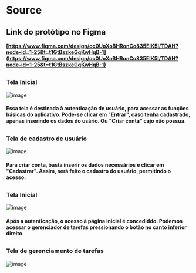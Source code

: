 # Source

## Link do protótipo no Figma

**[https://www.figma.com/design/oc0UoXoBHRonCo835ElK5l/TDAH?node-id=1-25&t=t1GtBszkeGqKwHqB-1](https://www.figma.com/design/oc0UoXoBHRonCo835ElK5l/TDAH?node-id=1-25&t=t1GtBszkeGqKwHqB-1)**

## 
### Tela Inicial
![image](https://github.com/user-attachments/assets/28f0f11f-20f2-4140-8a2c-d6cb83bf579e)

#### Essa tela é destinada à autenticação de usuário, para acessar as funções básicas do aplicativo. Pode-se clicar em "Entrar", caso tenha cadastrado, apenas inserindo os dados do usário. Ou "Criar conta" cajo não possua.

##
### Tela de cadastro de usuário
![image](https://github.com/user-attachments/assets/0811c22f-f419-489d-8585-4883f1d02956)

#### Para criar conta, basta inserir os dados necessários e clicar em "Cadastrar". Assim, será feito o cadastro do usuário, permitindo o acesso.

##
### Tela Inicial
![image](https://github.com/user-attachments/assets/6bed601c-a662-42c3-88ec-b8456f9e42ec)

#### Após a autenticação, o acesso à página inicial é concediddo. Podemos acessar o gerenciador de tarefas pressionando o botão no canto inferior direito.

##
### Tela de gerenciamento de tarefas
![image](https://github.com/user-attachments/assets/d1fb0591-3069-43ae-94ac-fd157089758a)
